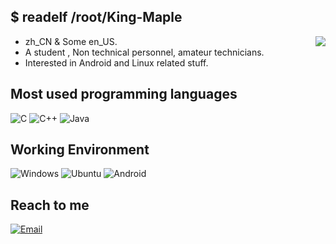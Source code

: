 ## $ readelf /root/King-Maple
<img align="right" src="https://github-readme-stats.vercel.app/api?username=King-Maple&include_all_commits=true&show_icons=true&hide_title=true&hide_border=false" />

- zh_CN & Some en_US.
- A student , Non technical personnel, amateur technicians.
- Interested in Android and Linux related stuff.

## Most used programming languages
![C](https://img.shields.io/badge/-C-00599c?style=flat-square&logo=C&logoColor=fff)
![C++](https://img.shields.io/badge/-C%2b%2b-4682b4?style=flat-square&logo=C%2b%2b&logoColor=fff)
![Java](https://img.shields.io/badge/-Java-cd6839?style=flat-square&logo=Java&logoColor=fff)

## Working Environment
![Windows](https://img.shields.io/badge/Windows-00adef?style=flat-square&logo=windows&logoColor=ffffff)
![Ubuntu](https://img.shields.io/badge/Ubuntu-dd4814?style=flat-square&logo=ubuntu&logoColor=ffffff)
![Android](https://img.shields.io/badge/-Android-3ddc84?style=flat-square&logo=android&logoColor=fff)

## Reach to me
[![Email](https://img.shields.io/badge/i%40yowal%2ecn-3873C4?style=flat-square&logo=gmail&logoColor=ffffff)](mailto:1405125879@qq.com)
